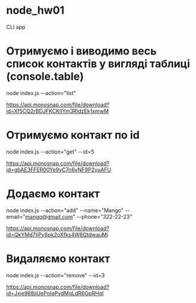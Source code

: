 # node_hw01
CLI app

# Отримуємо і виводимо весь список контактів у вигляді таблиці (console.table)
node index.js --action="list"

https://api.monosnap.com/file/download?id=Xf5CQ2rBDJFKCKlIYm3RldzEk1xmwM

# Отримуємо контакт по id
node index.js --action="get" --id=5

https://api.monosnap.com/file/download?id=gbAE3FFER00Ye9yC7n6vNF9P2yuAFU

# Додаємо контакт
node index.js --action="add" --name="Mango" --email="mango@gmail.com" --phone="322-22-23"

https://api.monosnap.com/file/download?id=QkYMd7IiPy8pk2oXfks4W8QtdwauMi

# Видаляємо контакт
node index.js --action="remove" --id=3

https://api.monosnap.com/file/download?id=Jxje988jjUePoIqPydMgLdR6GpRHql
